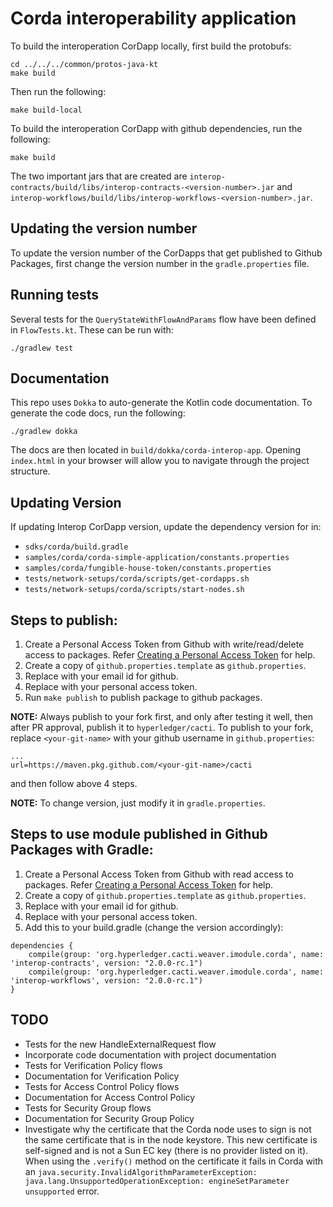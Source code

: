 <!--
 Copyright IBM Corp. All Rights Reserved.

 SPDX-License-Identifier: CC-BY-4.0
 -->
# Corda interoperability application

To build the interoperation CorDapp locally, first build the protobufs:
```
cd ../../../common/protos-java-kt
make build
```
Then run the following:
```
make build-local
```

To build the interoperation CorDapp with github dependencies, run the following:

```
make build
```

The two important jars that are created are
`interop-contracts/build/libs/interop-contracts-<version-number>.jar` and
`interop-workflows/build/libs/interop-workflows-<version-number>.jar`.

## Updating the version number

To update the version number of the CorDapps that get published to Github Packages,
first change the version number in the `gradle.properties` file.

## Running tests

Several tests for the `QueryStateWithFlowAndParams` flow have been defined in
`FlowTests.kt`. These can be run with:

```
./gradlew test
```

## Documentation

This repo uses `Dokka` to auto-generate the Kotlin code documentation. To
generate the code docs, run the following:

```
./gradlew dokka
```

The docs are then located in `build/dokka/corda-interop-app`. Opening
`index.html` in your browser will allow you to navigate through the project
structure.

## Updating Version

If updating Interop CorDapp version, update the dependency version for in:
* `sdks/corda/build.gradle`
* `samples/corda/corda-simple-application/constants.properties`
* `samples/corda/fungible-house-token/constants.properties`
* `tests/network-setups/corda/scripts/get-cordapps.sh`
* `tests/network-setups/corda/scripts/start-nodes.sh`

## Steps to publish:

1) Create a Personal Access Token from Github with write/read/delete access to packages. Refer [Creating a Personal Access Token](https://docs.github.com/en/github/authenticating-to-github/keeping-your-account-and-data-secure/creating-a-personal-access-token) for help.
2) Create a copy of `github.properties.template` as `github.properties`.
3) Replace <GITHUB Email> with your email id for github.
3) Replace <GITHUB Personal Access Token> with your personal access token.
4) Run `make publish` to publish package to github packages.

**NOTE:** Always publish to your fork first, and only after testing it well, then 
after PR approval, publish it to `hyperledger/cacti`.
To publish to your fork, replace `<your-git-name>` with your github username in `github.properties`:
```
...
url=https://maven.pkg.github.com/<your-git-name>/cacti
```
and then follow above 4 steps.

**NOTE:** To change version, just modify it in `gradle.properties`.

## Steps to use module published in Github Packages with Gradle:

1) Create a Personal Access Token from Github with read access to packages. Refer [Creating a Personal Access Token](https://docs.github.com/en/github/authenticating-to-github/keeping-your-account-and-data-secure/creating-a-personal-access-token) for help.
2) Create a copy of `github.properties.template` as `github.properties`.
3) Replace <GITHUB Email> with your email id for github.
4) Replace <GITHUB Personal Access Token> with your personal access token.
5) Add this to your build.gradle (change the version accordingly):
```
dependencies {
	compile(group: 'org.hyperledger.cacti.weaver.imodule.corda', name: 'interop-contracts', version: "2.0.0-rc.1")
	compile(group: 'org.hyperledger.cacti.weaver.imodule.corda', name: 'interop-workflows', version: "2.0.0-rc.1")
}
```

## TODO

- Tests for the new HandleExternalRequest flow
- Incorporate code documentation with project documentation
- Tests for Verification Policy flows
- Documentation for Verification Policy
- Tests for Access Control Policy flows
- Documentation for Access Control Policy
- Tests for Security Group flows
- Documentation for Security Group Policy
- Investigate why the certificate that the Corda node uses to sign is not the
  same certificate that is in the node keystore. This new certificate is
  self-signed and is not a Sun EC key (there is no provider listed on it). When
  using the `.verify()` method on the certificate it fails in Corda with an
  `java.security.InvalidAlgorithmParameterException: java.lang.UnsupportedOperationException: engineSetParameter unsupported`
  error.
